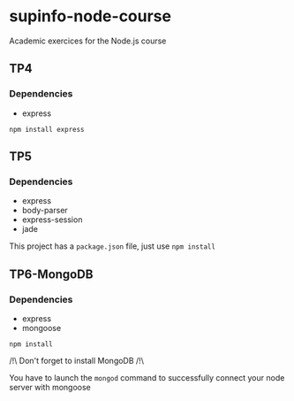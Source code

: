 # supinfo-node-course
Academic exercices for the Node.js course

## TP4

### Dependencies

- express

`npm install express`

## TP5

### Dependencies

- express
- body-parser
- express-session
- jade

This project has a `package.json` file, just use `npm install`

## TP6-MongoDB

### Dependencies
- express
- mongoose

`npm install`

/!\ Don't forget to install MongoDB /!\

You have to launch  the `mongod` command to successfully connect your node server with mongoose

